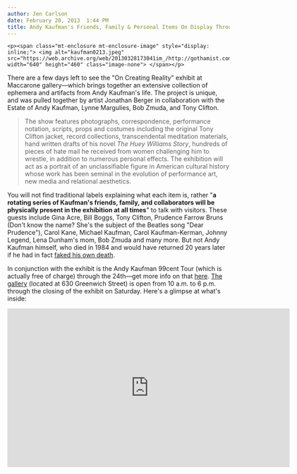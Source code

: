 ```yaml
---
author: Jen Carlson
date: February 20, 2013  1:44 PM
title: Andy Kaufman's Friends, Family & Personal Items On Display Through Saturday
---
```



	
	
	
	<p><span class="mt-enclosure mt-enclosure-image" style="display: inline;"> <img alt="kaufman0213.jpeg" src="https://web.archive.org/web/20130328173041im_/http://gothamist.com/attachments/arts_jen/kaufman0213.jpeg" width="640" height="460" class="image-none"> </span></p>

<p>There are a few days left to see the &quot;On Creating Reality&quot; exhibit at Maccarone gallery&#x2014;which brings together an extensive collection of ephemera and artifacts from Andy Kaufman&apos;s life. The project is unique, and was pulled together by artist Jonathan Berger in collaboration with the Estate of Andy Kaufman, Lynne Margulies, Bob Zmuda, and Tony Clifton.</p>

<blockquote>The show features photographs, correspondence, performance notation, scripts, props and costumes including the original Tony Clifton jacket, record collections, transcendental meditation materials, hand written drafts of his novel <em>The Huey Williams Story</em>, hundreds of pieces of hate mail he received from women challenging him to wrestle, in addition to numerous personal effects. The exhibition will act as a portrait of an unclassifiable figure in American cultural history whose work has been seminal in the evolution of performance art, new media and relational aesthetics.</blockquote>

<p>You will not find traditional labels explaining what each item is, rather &quot;<strong>a rotating series of Kaufman&apos;s friends, family, and collaborators will be physically present in the exhibition at all times</strong>&quot; to talk with visitors. These guests include Gina Acre, Bill Boggs, Tony Clifton, Prudence Farrow Bruns (Don&apos;t know the name? She&apos;s the subject of the Beatles song &quot;Dear Prudence&quot;), Carol Kane, Michael Kaufman, Carol Kaufman-Kerman, Johnny Legend, Lena Dunham&apos;s mom, Bob Zmuda and many more. But not Andy Kaufman himself, who died in 1984 and would have returned 20 years later if he had in fact <a href="https://web.archive.org/web/20130328173041/http://www.snopes.com/inboxer/hoaxes/kaufman.asp">faked his own death</a>.</p>

<p>In conjunction with the exhibit is the Andy Kaufman 99cent Tour (which is actually free of charge) through the 24th&#x2014;get more info on that <a href="https://web.archive.org/web/20130328173041/http://participantinc.org/">here</a>. <a href="https://web.archive.org/web/20130328173041/http://www.maccarone.net/">The gallery</a> (located at 630 Greenwich Street) is open from 10 a.m. to 6 p.m. through the closing of the exhibit on Saturday. Here&apos;s a glimpse at what&apos;s inside:</p>

<p><iframe width="640" height="360" src="https://web.archive.org/web/20130328173041if_/http://www.youtube.com/embed/-KiTHwHrMZs" frameborder="0" allowfullscreen></iframe></p>
	
	
	
	
	
